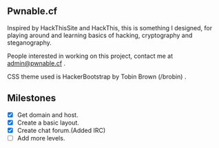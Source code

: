 ## Pwnable.cf

Inspired by HackThisSite and HackThis, this is something I designed, for playing around and learning basics of hacking, cryptography
and steganography.

People interested in working on this project, contact me at admin@pwnable.cf .

CSS theme used is HackerBootstrap by Tobin Brown (/brobin) .

## Milestones

- [x] Get domain and host.
- [x] Create a basic layout.
- [x] Create chat forum.(Added IRC)
- [ ] Add more levels.
